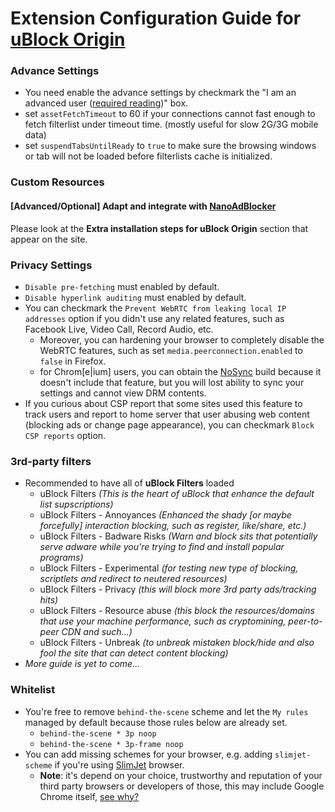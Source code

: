 # Extension Configuration Guide for [uBlock Origin](https://github.com/gorhill/uBlock)

### Advance Settings
- You need enable the advance settings by checkmark the "I am an advanced user ([required reading](https://github.com/gorhill/uBlock/wiki/Advanced-user-features))" box.
- set `assetFetchTimeout` to 60 if your connections cannot fast enough to fetch filterlist under timeout time. (mostly useful for slow 2G/3G mobile data)
- set `suspendTabsUntilReady` to `true` to make sure the browsing windows or tab will not be loaded before filterlists cache is initialized.

### Custom Resources
#### [Advanced/Optional] Adapt and integrate with [NanoAdBlocker](https://jspenguin2017.github.io/uBlockProtector)
Please look at the **Extra installation steps for uBlock Origin** section that appear on the site.

### Privacy Settings
- `Disable pre-fetching` must enabled by default.
- `Disable hyperlink auditing` must enabled by default.
- You can checkmark the `Prevent WebRTC from leaking local IP addresses` option if you didn't use any related features, such as Facebook Live, Video Call, Record Audio, etc.
  - Moreover, you can hardening your browser to completely disable the WebRTC features, such as set `media.peerconnection.enabled` to `false` in Firefox.
  - for Chrom[e|ium] users, you can obtain the [NoSync](https://chromium.woolyss.com/#windows-64-bit) build because it doesn't include that feature, but you will lost ability to sync your settings and cannot view DRM contents.
- If you curious about CSP report that some sites used this feature to track users and report to home server that user abusing web content (blocking ads or change page appearance), you can checkmark `Block CSP reports` option.

### 3rd-party filters
- Recommended to have all of **uBlock Filters** loaded
  - uBlock Filters *(This is the heart of uBlock that enhance the default list supscriptions)*
  - uBlock Filters - Annoyances *(Enhanced the shady [or maybe forcefully] interaction blocking, such as register, like/share, etc.)* 
  - uBlock Filters - Badware Risks *(Warn and block sits that potentially serve adware while you're trying to find and install popular programs)*
  - uBlock Filters - Experimental *(for testing new type of blocking, scriptlets and redirect to neutered resources)*
  - uBlock Filters - Privacy *(this will block more 3rd party ads/tracking hits)*
  - uBlock Filters - Resource abuse *(this block the resources/domains that use your machine performance, such as cryptomining, peer-to-peer CDN and such...)*
  - uBlock Filters - Unbreak *(to unbreak mistaken block/hide and also fool the site that can detect content blocking)*
- *More guide is yet to come...*

### Whitelist
- You're free to remove `behind-the-scene` scheme and let the `My rules` managed by default because those rules below are already set.
  - `behind-the-scene * 3p noop`
  - `behind-the-scene * 3p-frame noop`
- You can add missing schemes for your browser, e.g. adding `slimjet-scheme` if you're using [SlimJet](https://www.slimjet.com) browser.
  - **Note**: it's depend on your choice, trustworthy and reputation of your third party browsers or developers of those, this may include Google Chrome itself, [see why?](https://en.wikipedia.org/wiki/Google_Chrome#User_tracking)